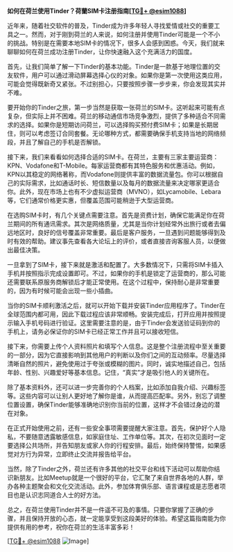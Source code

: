 **如何在荷兰使用Tinder？荷蘭SIM卡注册指南[[TG💪+ @esim1088](https://t.me/s/esim1088)]**

近年来，随着社交软件的普及，Tinder成为许多年轻人寻找爱情或社交的重要工具之一。然而，对于刚到荷兰的人来说，如何注册并使用Tinder可能是一个不小的挑战。特别是在需要本地SIM卡的情况下，很多人会感到困惑。今天，我们就来聊聊如何在荷兰成功注册Tinder，让你快速融入这个充满活力的国度。

首先，让我们简单了解一下Tinder的基本功能。Tinder是一款基于地理位置的交友软件，用户可以通过滑动屏幕选择心仪的对象。如果你是第一次使用这类应用，可能会觉得既新奇又紧张。不过别担心，只要按照步骤一步步来，你会发现其实并不难。

要开始你的Tinder之旅，第一步当然是获取一张荷兰的SIM卡。这听起来可能有点复杂，但实际上并不困难。荷兰的移动通信市场竞争激烈，提供了多种适合不同需求的选择。如果你是短期访问荷兰，可以选择购买预付费SIM卡；如果是长期居住，则可以考虑签订合同套餐。无论哪种方式，都需要确保手机支持当地的网络频段，并且了解自己的手机是否解锁。

接下来，我们来看看如何选择合适的SIM卡。在荷兰，主要有三家主要运营商：KPN、Vodafone和T-Mobile。每家运营商都有其特色服务和优惠活动。例如，KPN以其稳定的网络著称，而Vodafone则提供丰富的数据流量包。你可以根据自己的实际需求，比如通话时长、短信数量以及每月的数据流量来决定哪家更适合你。此外，现在市场上也有不少虚拟运营商（MVNO），如Lycamobile、Lebara等，它们通常价格更实惠，但覆盖范围可能稍逊于大型运营商。

在选购SIM卡时，有几个关键点需要注意。首先是资费计划，确保它能满足你在荷兰期间的所有通讯需求。其次是网络质量，尤其是当你计划经常外出旅行或者去偏远地区时，良好的信号覆盖非常重要。最后是客户服务，一旦遇到问题能够得到及时有效的帮助。建议事先查看各大论坛上的评价，或者直接咨询客服人员，以便做出最佳决策。

一旦拿到了SIM卡，接下来就是激活和配置了。大多数情况下，只需将SIM卡插入手机并按照指示完成设置即可。不过，如果你的手机是锁定了运营商的，那么可能还需要联系原服务商解锁后才能正常使用。在这个过程中，保持耐心是非常重要的，因为有时候可能会出现一些小插曲。

当你的SIM卡顺利激活之后，就可以开始下载并安装Tinder应用程序了。Tinder在全球范围内都可用，因此下载过程应该非常顺畅。安装完成后，打开应用并按照提示输入手机号码进行验证。这里需要注意的是，由于Tinder会发送验证码到你的手机上，请务必保证你的SIM卡已经正常工作并且可以接收短信。

接下来，你需要上传个人资料照片和填写个人信息。这是整个注册流程中至关重要的一部分，因为它直接影响到其他用户的判断以及你们之间的互动频率。尽量选择清晰自然的照片，避免使用过于夸张或模糊的图片。同时，诚实地描述自己，包括年龄、性别、兴趣爱好等基本信息。记住，“真实”才是吸引他人的关键所在。

除了基本资料外，还可以进一步完善你的个人档案，比如添加自我介绍、兴趣标签等。这些内容可以让别人更好地了解你是谁，从而提高匹配率。另外，别忘了调整位置设置，确保Tinder能够准确地识别你当前的位置，这样才不会错过身边的潜在对象。

在正式开始使用之前，还有一些安全事项需要提醒大家注意。首先，保护好个人隐私，不要随意透露敏感信息，如家庭住址、工作单位等。其次，在初次见面时一定要选择公共场所，并告知朋友或家人你的行程安排。最后，始终保持警惕，如果感觉对方行为异常，立即终止交流并报告给平台。

当然，除了Tinder之外，荷兰还有许多其他的社交平台和线下活动可以帮助你结识新朋友。比如Meetup就是一个很好的平台，它汇聚了来自世界各地的人群，举办各种主题聚会和文化交流活动。此外，参加体育俱乐部、语言课程或是志愿者项目也是认识志同道合人士的好方法。

总之，在荷兰使用Tinder并不是一件遥不可及的事情。只要你掌握了正确的步骤，并且保持开放的心态，就一定能享受到这段美好的体验。希望这篇指南能为你提供有用的参考，祝你在荷兰的生活丰富多彩！

[[TG💪+ @esim1088](https://t.me/s/esim1088) ![Image](https://i.postimg.cc/4NQfJmqS/Snipaste-2025-05-13-00-14-12.png)]